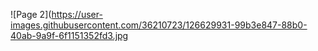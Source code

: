 ![Page 2](https://user-images.githubusercontent.com/36210723/126629931-99b3e847-88b0-40ab-9a9f-6f1151352fd3.jpg
